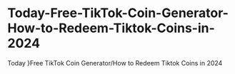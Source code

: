 # Today-Free-TikTok-Coin-Generator-How-to-Redeem-Tiktok-Coins-in-2024
Today }Free TikTok Coin Generator/How to Redeem Tiktok Coins in 2024
